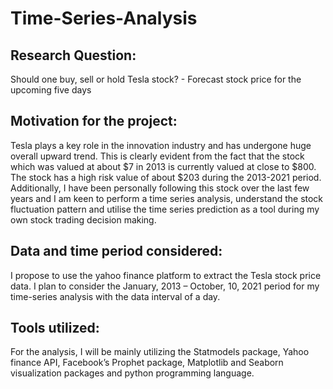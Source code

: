 # Time-Series-Analysis

## Research Question: 
Should one buy, sell or hold Tesla stock? - Forecast stock price for the upcoming five days

## Motivation for the project:
Tesla plays a key role in the innovation industry and has undergone huge overall upward trend. This is clearly evident from the fact that the stock which was valued at about $7 in 2013 is currently valued at close to $800. The stock has a high risk value of about $203 during the 2013-2021 period. Additionally, I have been personally following this stock over the last few years and I am keen to perform a time series analysis, understand the stock fluctuation pattern and utilise the time series prediction as a tool during my own stock trading decision making.

## Data and time period considered: 
I propose to use the yahoo finance platform to extract the Tesla stock price data. I plan to consider the January, 2013 – October, 10, 2021 period for my time-series analysis with the data interval of a day.

## Tools utilized: 
For the analysis, I will be mainly utilizing the Statmodels package, Yahoo finance API, Facebook’s Prophet package, Matplotlib and Seaborn visualization packages and python programming language.
